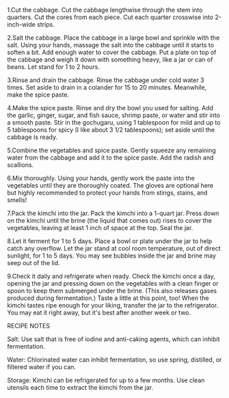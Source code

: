 1.Cut the cabbage. Cut the cabbage lengthwise through the stem into quarters. Cut the cores from each piece. Cut each quarter crosswise into 2-inch-wide strips.

2.Salt the cabbage. Place the cabbage in a large bowl and sprinkle with the salt. Using your hands, massage the salt into the cabbage until it starts to soften a bit. Add enough water to cover the cabbage. Put a plate on top of the cabbage and weigh it down with something heavy, like a jar or can of beans. Let stand for 1 to 2 hours.

3.Rinse and drain the cabbage. Rinse the cabbage under cold water 3 times. Set aside to drain in a colander for 15 to 20 minutes. Meanwhile, make the spice paste.

4.Make the spice paste. Rinse and dry the bowl you used for salting. Add the garlic, ginger, sugar, and fish sauce, shrimp paste, or water and stir into a smooth paste. Stir in the gochugaru, using 1 tablespoon for mild and up to 5 tablespoons for spicy (I like about 3 1/2 tablespoons); set aside until the cabbage is ready.

5.Combine the vegetables and spice paste. Gently squeeze any remaining water from the cabbage and add it to the spice paste. Add the radish and scallions.

6.Mix thoroughly. Using your hands, gently work the paste into the vegetables until they are thoroughly coated. The gloves are optional here but highly recommended to protect your hands from stings, stains, and smells!

7.Pack the kimchi into the jar. Pack the kimchi into a 1-quart jar. Press down on the kimchi until the brine (the liquid that comes out) rises to cover the vegetables, leaving at least 1 inch of space at the top. Seal the jar.

8.Let it ferment for 1 to 5 days. Place a bowl or plate under the jar to help catch any overflow. Let the jar stand at cool room temperature, out of direct sunlight, for 1 to 5 days. You may see bubbles inside the jar and brine may seep out of the lid.

9.Check it daily and refrigerate when ready. Check the kimchi once a day, opening the jar and pressing down on the vegetables with a clean finger or spoon to keep them submerged under the brine. (This also releases gases produced during fermentation.) Taste a little at this point, too! When the kimchi tastes ripe enough for your liking, transfer the jar to the refrigerator. You may eat it right away, but it's best after another week or two.

RECIPE NOTES

Salt: Use salt that is free of iodine and anti-caking agents, which can inhibit fermentation.

Water: Chlorinated water can inhibit fermentation, so use spring, distilled, or filtered water if you can.

Storage: Kimchi can be refrigerated for up to a few months. Use clean utensils each time to extract the kimchi from the jar.